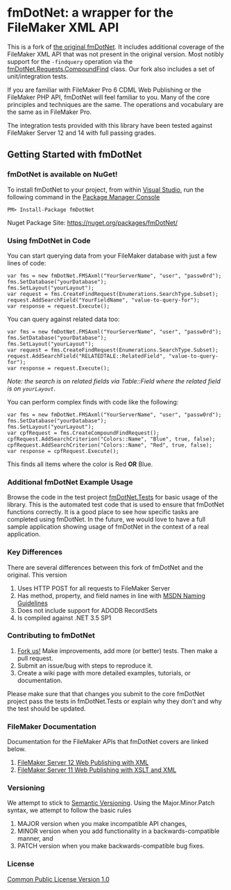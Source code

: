 # fmDotNet: a wrapper for the FileMaker XML API

This is a fork of [the original fmDotNet](http://fmdotnet.sourceforge.net/). It includes additional coverage of the FileMaker XML API that was not present in the original version. Most notibly support for the `-findquery` operation via the [fmDotNet.Requests.CompoundFind](https://github.com/WizardSoftware/fmDotNet/blob/master/src/fmDotNet/Requests/CompoundFind.cs) class. Our fork also includes a set of unit/integration tests.

If you are familiar with FileMaker Pro 6 CDML Web Publishing or the FileMaker PHP API, fmDotNet will feel familiar to you. Many of the core principles and techniques are the same. The operations and vocabulary are the same as in FileMaker Pro.

The integration tests provided with this library have been tested against FileMaker Server 12 and 14 with full passing grades.

## Getting Started with fmDotNet

### fmDotNet is available on NuGet!

To install fmDotNet to your project, from within [Visual Studio](http://www.microsoft.com/visualstudio/eng/products/visual-studio-express-products), run the following command in the [Package Manager Console](http://docs.nuget.org/docs/start-here/using-the-package-manager-console)

	PM> Install-Package fmDotNet
	
Nuget Package Site: https://nuget.org/packages/fmDotNet/

### Using fmDotNet in Code

You can start querying data from your FileMaker database with just a few lines of code:

	var fms = new fmDotNet.FMSAxml("YourServerName", "user", "passw0rd");
	fms.SetDatabase("yourDatabase");
	fms.SetLayout("yourLayout");
	var request = fms.CreateFindRequest(Enumerations.SearchType.Subset);
	request.AddSearchField("YourFieldName", "value-to-query-for");
	var response = request.Execute();

You can query against related data too:

	var fms = new fmDotNet.FMSAxml("YourServerName", "user", "passw0rd");
	fms.SetDatabase("yourDatabase");
	fms.SetLayout("yourLayout");
	var request = fms.CreateFindRequest(Enumerations.SearchType.Subset);
	request.AddSearchField("RELATEDTALE::RelatedField", "value-to-query-for");
	var response = request.Execute();
	
*Note: the search is on related fields via Table::Field where the related field is on `yourLayout`*.

You can perform complex finds with code like the following:

	var fms = new fmDotNet.FMSAxml("YourServerName", "user", "passw0rd");
	fms.SetDatabase("yourDatabase");
	fms.SetLayout("yourLayout");
	var cpfRequest = fms.CreateCompoundFindRequest();
	cpfRequest.AddSearchCriterion("Colors::Name", "Blue", true, false);
	cpfRequest.AddSearchCriterion("Colors::Name", "Red", true, false);
	var response = cpfRequest.Execute();

This finds all items where the color is Red **OR** Blue.

### Additional fmDotNet Example Usage

Browse the code in the test project [fmDotNet.Tests](https://github.com/WizardSoftware/fmDotNet/tree/master/src/fmDotNet.Tests) for basic usage of the library. This is the automated test code that is used to ensure that fmDotNet functions correctly. It is a good place to see how specific tasks are completed using fmDotNet. In the future, we would love to have a full sample application showing usage of fmDotNet in the context of a real application.

### Key Differences 

There are several differences between this fork of fmDotNet and the original. This version

 1. Uses HTTP POST for all requests to FileMaker Server
 2. Has method, property, and field names in line with [MSDN Naming Guidelines](http://msdn.microsoft.com/en-us/library/vstudio/ms229002.aspx)
 3. Does not include support for ADODB RecordSets
 4. Is compiled against .NET 3.5 SP1

### Contributing to fmDotNet

 1. [Fork us!](https://github.com/WizardSoftware/fmDotNet/fork) Make improvements, add more (or better) tests. Then make a pull request. 
 2. Submit an issue/bug with steps to reproduce it.
 3. Create a wiki page with more detailed examples, tutorials, or documentation.
 
Please make sure that that changes you submit to the core fmDotNet project pass the tests in fmDotNet.Tests or explain why they don't and why the test should be updated.

### FileMaker Documentation

Documentation for the FileMaker APIs that fmDotNet covers are linked below.

 1. [FileMaker Server 12 Web Publishing with XML](http://www.filemaker.com/support/product/docs/12/fms/fms12_cwp_xml_en.pdf)
 2. [FileMaker Server 11 Web Publishing with XSLT and XML](http://www.filemaker.com/support/product/docs/fms/fms11_cwp_xslt_en.pdf)

### Versioning

We attempt to stick to [Semantic Versioning](http://semver.org/). Using the Major.Minor.Patch syntax, we attempt to follow the basic rules

 1. MAJOR version when you make incompatible API changes,
 2. MINOR version when you add functionality in a backwards-compatible manner, and
 3. PATCH version when you make backwards-compatible bug fixes.

### License

[Common Public License Version 1.0](http://opensource.org/licenses/cpl1.0.txt)

